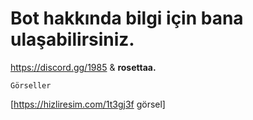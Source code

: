 # Bot hakkında bilgi için bana ulaşabilirsiniz.

https://discord.gg/1985 & **rosettaa.**


```Görseller```

[https://hizliresim.com/1t3gj3f görsel]
